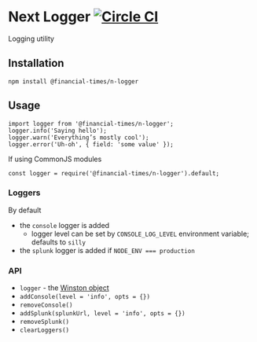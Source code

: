 # Next Logger [![Circle CI](https://circleci.com/gh/Financial-Times/next-logger.svg?style=svg)](https://circleci.com/gh/Financial-Times/next-logger)

Logging utility

## Installation

    npm install @financial-times/n-logger


## Usage

    import logger from '@financial-times/n-logger';
    logger.info('Saying hello');
    logger.warn('Everything’s mostly cool');
    logger.error('Uh-oh', { field: 'some value' });

If using CommonJS modules

    const logger = require('@financial-times/n-logger').default;

### Loggers

By default

* the `console` logger is added
  * logger level can be set by `CONSOLE_LOG_LEVEL` environment variable; defaults to `silly`
* the `splunk` logger is added if `NODE_ENV === production`

### API

 * `logger` - the [Winston object](https://github.com/winstonjs/winston)
 * `addConsole(level = 'info', opts = {})`
 * `removeConsole()`
 * `addSplunk(splunkUrl, level = 'info', opts = {})`
 * `removeSplunk()`
 * `clearLoggers()`

